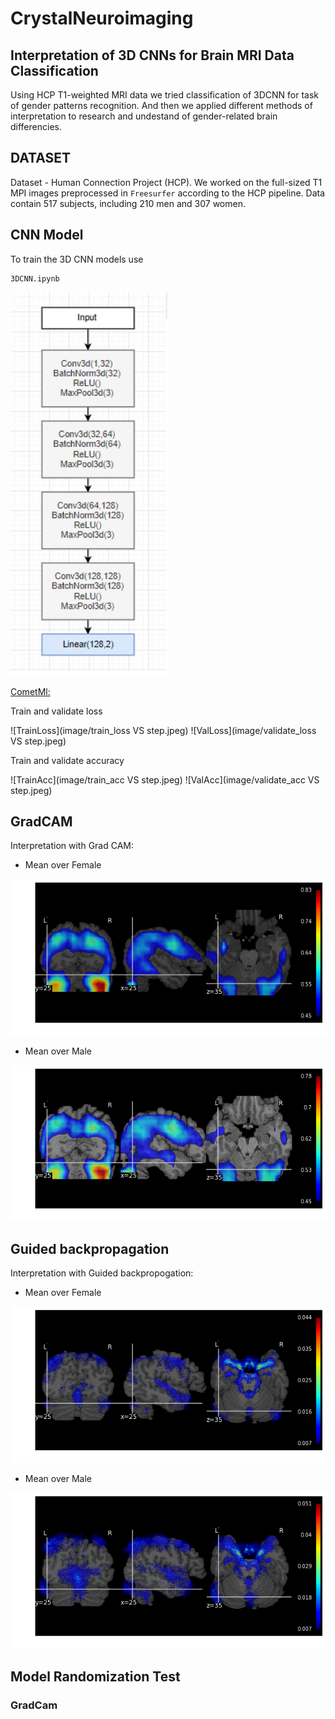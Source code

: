 # CrystalNeuroimaging
## Interpretation of 3D CNNs for Brain MRI Data Classification
Using HCP T1-weighted MRI data we tried classification of 3DCNN for task of gender patterns recognition. And then we applied different methods of interpretation to research and  undestand of gender-related brain differencies. 

## DATASET
 Dataset - Human Connection Project (HCP).
 We worked on the full-sized T1 MPI images preprocessed in `Freesurfer` according to the HCP pipeline.
 Data contain 517 subjects, including 210 men and 307 women.
 
 ## CNN Model

To train the 3D CNN models use 

```bash
3DCNN.ipynb
```

![](image/3DCNN.png)

[CometMl:](https://www.comet.ml/polina/mri-interpretation/view/uw5eiUdqrH5ArXAKBHGA1FKIr)

Train and validate loss

![TrainLoss](image/train_loss VS step.jpeg) ![ValLoss](image/validate_loss VS step.jpeg)

Train and validate accuracy

![TrainAcc](image/train_acc VS step.jpeg) ![ValAcc](image/validate_acc VS step.jpeg)


## GradCAM

Interpretation with Grad CAM:
  - Mean over Female
  
![](image/mean0.png)

  - Mean over Male
  
![](image/mean1.png)

## Guided backpropagation

Interpretation with Guided backpropogation:
  - Mean over Female
  
![](image/gbmean0.png)

  - Mean over Male
  
![](image/gbmean1.png)

## Model Randomization Test 
### GradCam
